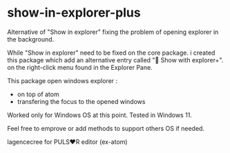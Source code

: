 # show-in-explorer-plus

Alternative of "Show in explorer" fixing the problem of opening explorer in the background.

While "Show in explorer" need to be fixed on the core package.
i created this package which add an alternative entry called "📂 Show with explorer+".
on the right-click menu found in the Explorer Pane.

This package open windows explorer :
- on top of atom
- transfering the focus to the opened windows

Worked only for Windows OS at this point.
Tested in Windows 11.

Feel free to emprove or add methods to support others OS if needed.

lagencecree for PULS❤️R editor (ex-atom)
